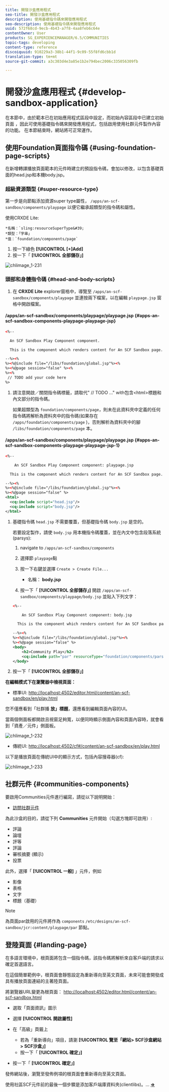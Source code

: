```yaml
---
title: 開發沙盒應用程式
seo-title: 開發沙盒應用程式
description: 使用基礎指令碼來開發應用程式
seo-description: 使用基礎指令碼來開發應用程式
uuid: 572f68cd-9ecb-4b43-a7f8-4aa8feb6c64e
contentOwner: User
products: SG_EXPERIENCEMANAGER/6.5/COMMUNITIES
topic-tags: developing
content-type: reference
discoiquuid: 910229a3-38b1-44f1-9c09-55f8fd6cbb1d
translation-type: tm+mt
source-git-commit: a3c303d4e3a85e1b2e794bec2006c335056309fb

---
```



# 開發沙盒應用程式 {#develop-sandbox-application}

在本節中，由於範本已在初始應用程式區段中設定，而初始內容區段中已建立初始頁面 [](initial-app.md)[](initial-content.md) ，因此可使用基礎指令碼來開發應用程式，包括啟用使用社群元件製作內容的功能。 在本節結束時，網站將可正常運作。

## 使用Foundation頁面指令碼 {#using-foundation-page-scripts}

在新增轉譯播放頁面範本的元件時建立的預設指令碼，會加以修改，以包含基礎頁面的head.jsp和本機body.jsp。

### 超級資源類型 {#super-resource-type}

第一步是向節點添加資源super type屬性， `/apps/an-scf-sandbox/components/playpage` 以便它繼承超類型的指令碼和屬性。

使用CRXDE Lite:

<!--Resolve steps below-->
    *名稱：`sling:resourceSuperType&#39;
    *類型：「字串」
    *值：`foundation/components/page`

1. 按一下綠色 **[!UICONTROL [+]Add]**
1. 按一下「 **[!UICONTROL 全部儲存」]**

![chlimage_1-231](assets/chlimage_1-231.png)

### 頭部和身體指令碼 {#head-and-body-scripts}

1. 在 **CRXDE Lite** explorer窗格中，導覽至 `/apps/an-scf-sandbox/components/playpage` 並連按兩下檔案，以在編輯 `playpage.jsp` 窗格中開啟檔案。

#### /apps/an-scf-sandbox/components/playpage/playpage.jsp {#apps-an-scf-sandbox-components-playpage-playpage-jsp}

```xml
<%--

  An SCF Sandbox Play Component component.

  This is the component which renders content for An SCF Sandbox page.

--%><%
%><%@include file="/libs/foundation/global.jsp"%><%
%><%@page session="false" %><%
%><%
 // TODO add your code here
%>
```

1. 請注意開啟／關閉指令碼標籤，請取代&quot; // TODO ...&quot; with包含&lt;html>標題和內文部分的指令碼。

   如果超類型為 `foundation/components/page`，則未在此資料夾中定義的任何指令碼將解析為資料夾中的指令碼(如果存在 `/apps/foundation/components/page` )，否則解析為資料夾中的腳 `/libs/foundation/components/page` 本。

#### /apps/an-scf-sandbox/components/playpage/playpage.jsp {#apps-an-scf-sandbox-components-playpage-playpage-jsp-1}

```xml
<%--

    An SCF Sandbox Play Component component: playpage.jsp

  This is the component which renders content for An SCF Sandbox page.

--%><%
%><%@include file="/libs/foundation/global.jsp"%><%
%><%@page session="false" %>
<html>
  <cq:include script="head.jsp"/>
  <cq:include script="body.jsp"/>
</html>
```

1. 基礎指令碼 `head.jsp` 不需要覆蓋，但基礎指令碼 `body.jsp` 是空的。

   若要設定製作，請使 `body.jsp` 用本機指令碼覆蓋，並在內文中包含段落系統(parsys):

   1. navigate to `/apps/an-scf-sandbox/components`
   1. 選擇節 `playpage`點
   1. 按一下右鍵並選擇 `Create > Create File...`

      * 名稱： **body.jsp**
   1. 按一下「 **[!UICONTROL 全部儲存」]**
   開啟 `/apps/an-scf-sandbox/components/playpage/body.jsp` 並貼入下列文字：

   ```xml
   <%--
   
       An SCF Sandbox Play Component component: body.jsp
   
     This is the component which renders content for An SCF Sandbox page.
   
   --%><%
   %><%@include file="/libs/foundation/global.jsp"%><%
   %><%@page session="false" %>
   <body>
       <h2>Community Play</h2>
       <cq:include path="par" resourceType="foundation/components/parsys" />
   </body>
   ```

1. 按一下「 **[!UICONTROL 全部儲存」]**

**在編輯模式下在瀏覽器中檢視頁面：**

* 標準UI: [http://localhost:4502/editor.html/content/an-scf-sandbox/en/play.html](http://localhost:4502/editor.html/content/an-scf-sandbox/en/play.md)

您不僅應看到「社群播 **放」標題**，還應看到編輯頁面內容的UI。

當兩個側面板都開啟且視窗足夠寬，以便同時顯示側面內容和頁面內容時，就會看到「資產／元件」側面板。

![chlimage_1-232](assets/chlimage_1-232.png)

* 傳統UI: [http://localhost:4502/cf#/content/an-scf-sandbox/en/play.html](http://localhost:4502/cf#/content/an-scf-sandbox/en/play.html)

以下是播放頁面在傳統UI中的顯示方式，包括內容搜尋器(cf):

![chlimage_1-233](assets/chlimage_1-233.png)

## 社群元件 {#communities-components}

要啟用Communities元件進行編寫，請從以下說明開始：

* [訪問社群元件](basics.md#accessing-communities-components)

為此沙盒的目的，請從下列 **Communities** 元件開始（勾選方塊即可啟用）:

* 評論
* 論壇
* 評等
* 評論
* 審核摘要 (顯示)
* 投票

此外，選擇「 **[!UICONTROL 一般]** 」元件，例如

* 影像
* 表格
* 文字
* 標題（基礎）

>[!NOTE]
>
>為頁面par啟用的元件將作為 `components`
>`/etc/designs/an-scf-sandbox/jcr:content/playpage/par` 節點。

## 登陸頁面 {#landing-page}

在多語言環境中，根頁面將包含一個指令碼，該指令碼將解析來自客戶端的請求以確定首選語言。

在這個簡單範例中，根頁面會靜態設定為重新導向至英文頁面，未來可能會開發成具有播放頁面連結的主著陸頁面。

將瀏覽器URL變更為根頁面： [http://localhost:4502/editor.html/content/an-scf-sandbox.html](https://locahost:4502/editor.html/content/an-scf-sandbox.html)

* 選取「頁面資訊」圖示
* 選擇 **[!UICONTROL 開啟屬性]**
* 在「高級」頁籤上

   * 若為「重新導向」項目，請瀏 **[!UICONTROL 覽至「網站> SCF沙盒網站> SCF沙盒」]**
   * 按一下「 **[!UICONTROL 確定」]**

* 按一下「 **[!UICONTROL 確定」]**

發佈網站後，瀏覽至發佈例項的根頁面會重新導向至英文頁面。

使用社區SCF元件前的最後一個步驟是添加客戶端庫資料夾(clientlibs)。... **[⇒](add-clientlibs.md)**